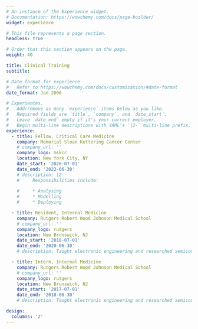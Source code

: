 ```yaml
---
# An instance of the Experience widget.
# Documentation: https://wowchemy.com/docs/page-builder/
widget: experience

# This file represents a page section.
headless: true

# Order that this section appears on the page.
weight: 40

title: Clinical Training
subtitle:

# Date format for experience
#   Refer to https://wowchemy.com/docs/customization/#date-format
date_format: Jan 2006

# Experiences.
#   Add/remove as many `experience` items below as you like.
#   Required fields are `title`, `company`, and `date_start`.
#   Leave `date_end` empty if it's your current employer.
#   Begin multi-line descriptions with YAML's `|2-` multi-line prefix.
experience:
  - title: Fellow, Critical Care Medicine
    company: Memorial Sloan Kettering Cancer Center
    # company_url: ''
    company_logo: mskcc
    location: New York City, NY
    date_start: '2020-07-01'
    date_end: '2022-06-30'
    # description: |2-
    #     Responsibilities include:
        
    #     * Analysing
    #     * Modelling
    #     * Deploying

  - title: Resident, Internal Medicine
    company: Rutgers Robert Wood Johnson Medical School
    # company_url: ''
    company_logo: rutgers
    location: New Brunswick, NJ
    date_start: '2018-07-01'
    date_end: '2020-06-30'
    # description: Taught electronic engineering and researched semiconductor physics.

  - title: Intern, Internal Medicine
    company: Rutgers Robert Wood Johnson Medical School
    # company_url: ''
    company_logo: rutgers
    location: New Brunswick, NJ
    date_start: '2017-07-01'
    date_end: '2018-06-30'
    # description: Taught electronic engineering and researched semiconductor physics.

design:
  columns: '2'
---
```

